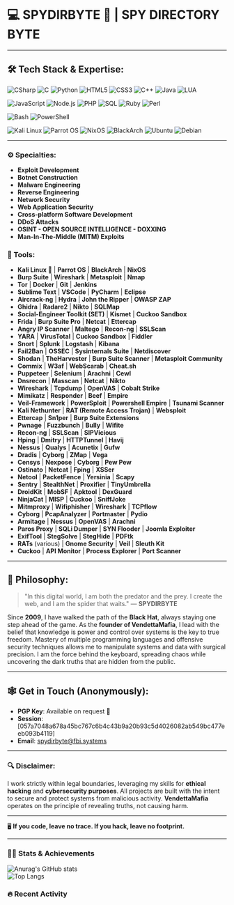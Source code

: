 # 💻 SPYDIRBYTE 👾 | SPY DIRECTORY BYTE

---

## 🛠️ Tech Stack & Expertise:

![CSharp](https://img.shields.io/badge/C%23-239120?style=flat-square&logo=csharp&logoColor=white)
![C](https://img.shields.io/badge/C-00599C?style=flat-square&logo=c&logoColor=white)
![Python](https://img.shields.io/badge/Python-3776AB?style=flat-square&logo=python&logoColor=white)
![HTML5](https://img.shields.io/badge/HTML5-E34F26?style=flat-square&logo=html5&logoColor=white)
![CSS3](https://img.shields.io/badge/CSS3-1572B6?style=flat-square&logo=css3&logoColor=white)
![C++](https://img.shields.io/badge/C++-00599C?style=flat-square&logo=cplusplus&logoColor=white)
![Java](https://img.shields.io/badge/Java-007396?style=flat-square&logo=java&logoColor=white)
![LUA](https://img.shields.io/badge/LUA-2C2D72?style=flat-square&logo=lua&logoColor=white)

![JavaScript](https://img.shields.io/badge/JavaScript-F7DF1E?style=flat-square&logo=javascript&logoColor=black)
![Node.js](https://img.shields.io/badge/Node.js-339933?style=flat-square&logo=nodedotjs&logoColor=white)
![PHP](https://img.shields.io/badge/PHP-777BB4?style=flat-square&logo=php&logoColor=white)
![SQL](https://img.shields.io/badge/SQL-4479A1?style=flat-square&logo=MySQL&logoColor=white)
![Ruby](https://img.shields.io/badge/Ruby-CC342D?style=flat-square&logo=ruby&logoColor=white)
![Perl](https://img.shields.io/badge/Perl-39457E?style=flat-square&logo=perl&logoColor=white)

![Bash](https://img.shields.io/badge/Bash-4EAA25?style=flat-square&logo=gnu-bash&logoColor=white)
![PowerShell](https://img.shields.io/badge/PowerShell-5391FE?style=flat-square&logo=powershell&logoColor=white)

![Kali Linux](https://img.shields.io/badge/Kali_Linux-557C94?style=flat-square&logo=kalilinux&logoColor=white)
![Parrot OS](https://img.shields.io/badge/Parrot%20OS-1DE9B6?style=flat-square&logo=parrotos&logoColor=white)
![NixOS](https://img.shields.io/badge/NixOS-5277C3?style=flat-square&logo=nixos&logoColor=white)
![BlackArch](https://img.shields.io/badge/BlackArch-EE0000?style=flat-square&logo=archlinux&logoColor=white)
![Ubuntu](https://img.shields.io/badge/Ubuntu-E95420?style=flat-square&logo=ubuntu&logoColor=white)
![Debian](https://img.shields.io/badge/Debian-A81D33?style=flat-square&logo=debian&logoColor=white)

---

### ⚙️ Specialties:
- **Exploit Development**
- **Botnet Construction**
- **Malware Engineering**
- **Reverse Engineering**
- **Network Security**
- **Web Application Security**
- **Cross-platform Software Development**
- **DDoS Attacks**
- **OSINT - OPEN SOURCE INTELLIGENCE - DOXXING**
- **Man-In-The-Middle (MITM) Exploits**

### 💼 Tools:
- **Kali Linux 🐉** | **Parrot OS** | **BlackArch** | **NixOS**
- **Burp Suite** | **Wireshark** | **Metasploit** | **Nmap**
- **Tor** | **Docker** | **Git** | **Jenkins**
- **Sublime Text** | **VSCode** | **PyCharm** | **Eclipse**
- **Aircrack-ng** | **Hydra** | **John the Ripper** | **OWASP ZAP**
- **Ghidra** | **Radare2** | **Nikto** | **SQLMap**
- **Social-Engineer Toolkit (SET)** | **Kismet** | **Cuckoo Sandbox**
- **Frida** | **Burp Suite Pro** | **Netcat** | **Ettercap**
- **Angry IP Scanner** | **Maltego** | **Recon-ng** | **SSLScan**
- **YARA** | **VirusTotal** | **Cuckoo Sandbox** | **Fiddler**
- **Snort** | **Splunk** | **Logstash** | **Kibana**
- **Fail2Ban** | **OSSEC** | **Sysinternals Suite** | **Netdiscover**
- **Shodan** | **TheHarvester** | **Burp Suite Scanner** | **Metasploit Community**
- **Commix** | **W3af** | **WebScarab** | **Cheat.sh**
- **Puppeteer** | **Selenium** | **Arachni** | **Cewl**
- **Dnsrecon** | **Masscan** | **Netcat** | **Nikto**
- **Wireshark** | **Tcpdump** | **OpenVAS** | **Cobalt Strike**
- **Mimikatz** | **Responder** | **Beef** | **Empire**
- **Veil-Framework** | **PowerSploit** | **Powershell Empire** | **Tsunami Scanner**
- **Kali Nethunter** | **RAT (Remote Access Trojan)** | **Websploit**
- **Ettercap** | **Sn1per** | **Burp Suite Extensions**
- **Pwnage** | **Fuzzbunch** | **Bully** | **Wifite**
- **Recon-ng** | **SSLScan** | **SIPVicious**
- **Hping** | **Dmitry** | **HTTPTunnel** | **Havij**
- **Nessus** | **Qualys** | **Acunetix** | **Gufw**
- **Dradis** | **Cyborg** | **ZMap** | **Vega**
- **Censys** | **Nexpose** | **Cyborg** | **Pew Pew**
- **Ostinato** | **Netcat** | **Fping** | **XSSer**
- **Netool** | **PacketFence** | **Yersinia** | **Scapy**
- **Sentry** | **StealthNet** | **Proxifier** | **TinyUmbrella**
- **DroidKit** | **MobSF** | **Apktool** | **DexGuard**
- **NinjaCat** | **MISP** | **Cuckoo** | **SniffJoke**
- **Mitmproxy** | **Wifiphisher** | **Wireshark** | **TCPflow**
- **Cyborg** | **PcapAnalyzer** | **Portmaster** | **Pydio**
- **Armitage** | **Nessus** | **OpenVAS** | **Arachni**
- **Paros Proxy** | **SQLi Dumper** | **SYN Flooder** | **Joomla Exploiter**
- **ExifTool** | **StegSolve** | **StegHide** | **PDFtk**
- **RATs** (various) | **Gnome Security** | **Veil** | **Sleuth Kit**
- **Cuckoo** | **API Monitor** | **Process Explorer** | **Port Scanner**

---

## 🧠 Philosophy:
> "In this digital world, I am both the predator and the prey. I create the web, and I am the spider that waits." — **SPYDIRBYTE**

Since **2009**, I have walked the path of the **Black Hat**, always staying one step ahead of the game. As the **founder of VendettaMafia**, I lead with the belief that knowledge is power and control over systems is the key to true freedom. Mastery of multiple programming languages and offensive security techniques allows me to manipulate systems and data with surgical precision. I am the force behind the keyboard, spreading chaos while uncovering the dark truths that are hidden from the public.

---

## 🕸️ Get in Touch (Anonymously):
- **PGP Key**: Available on request 🔐
- **Session**: [057a7048a678a45bc767c6b4c43b9a20b93c5d4026082ab549bc477eeb093b4119]
- **Email**: [spydirbyte@fbi.systems](mailto:spydirbyte@fbi.systems)

---

### 🔍 Disclaimer:
I work strictly within legal boundaries, leveraging my skills for **ethical hacking** and **cybersecurity purposes**. All projects are built with the intent to secure and protect systems from malicious activity. **VendettaMafia** operates on the principle of revealing truths, not causing harm.

---

🖥️ **If you code, leave no trace. If you hack, leave no footprint.**

---

### 🕵️‍♂️ Stats & Achievements
![Anurag's GitHub stats](https://github-readme-stats.vercel.app/api?username=zpydir&show_icons=true&hide_border=true&count_private=true&theme=radical)  
![Top Langs](https://github-readme-stats.vercel.app/api/top-langs/?username=zpydir&layout=compact&theme=radical)

### 🔥 Recent Activity
<!--START_SECTION:activity-->
<!--END_SECTION:activity-->
